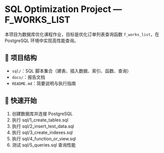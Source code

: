 
# SQL Optimization Project — F_WORKS_LIST

本项目为数据库优化课程作业，目标是优化订单列表查询函数 `f_works_list`，在 PostgreSQL 环境中实现高性能查询。

## 📁 项目结构
- `sql/`：SQL 脚本集合（建表、插入数据、索引、函数、查询）
- `docs/`：报告文档
- `README.md`：简要说明与执行指南

## 🚀 快速开始
1. 创建数据库并连接 PostgreSQL
2. 执行 sql/1_create_tables.sql
3. 执行 sql/2_insert_test_data.sql
4. 执行 sql/3_create_indexes.sql
5. 执行 sql/4_function_or_view.sql
6. 测试 sql/5_queries.sql 查询性能

